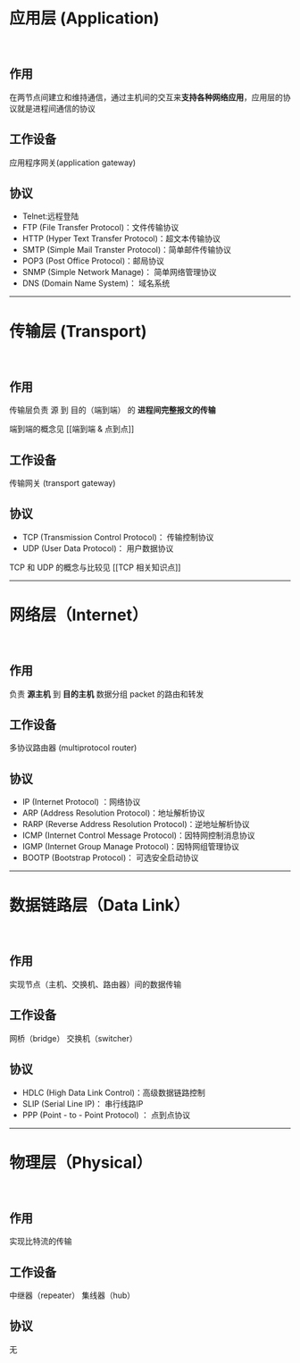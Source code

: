 # 应用层 (Application)
<br>

## 作用

在两节点间建立和维持通信，通过主机间的交互来**支持各种网络应用**，应用层的协议就是进程间通信的协议

## 工作设备 

应用程序网关(application gateway)

## 协议

- Telnet:远程登陆
- FTP (File Transfer Protocol)：文件传输协议
- HTTP (Hyper Text Transfer Protocol)：超文本传输协议
- SMTP (Simple Mail Transter Protocol)：简单邮件传输协议
- POP3 (Post Office Protocol)：邮局协议
- SNMP (Simple Network Manage)： 简单网络管理协议
- DNS (Domain Name System)： 域名系统 

---
# 传输层 (Transport)
<br>

## 作用

传输层负责 源 到 目的（端到端） 的 **进程间完整报文的传输**

端到端的概念见 [[端到端  &  点到点]]

## 工作设备

传输网关 (transport gateway)

## 协议

- TCP (Transmission Control Protocol)： 传输控制协议
- UDP (User Data Protocol)： 用户数据协议

TCP 和 UDP 的概念与比较见 [[TCP 相关知识点]]

---
# 网络层（Internet）
<br>

## 作用

负责 **源主机** 到 **目的主机** 数据分组 packet 的路由和转发

## 工作设备

多协议路由器 (multiprotocol router)

## 协议

- IP (Internet Protocol) ：网络协议
- ARP (Address Resolution Protocol)：地址解析协议
- RARP (Reverse Address Resolution Protocol)：逆地址解析协议
- ICMP (Internet Control Message Protocol)：因特网控制消息协议
- IGMP (Internet Group Manage Protocol)：因特网组管理协议
- BOOTP (Bootstrap Protocol)： 可选安全启动协议

---
# 数据链路层（Data Link）
<br>

## 作用

实现节点（主机、交换机、路由器）间的数据传输

## 工作设备

网桥（bridge） 交换机（switcher）

## 协议

- HDLC (High Data Link Control)：高级数据链路控制 
- SLIP (Serial Line IP)： 串行线路IP
- PPP (Point - to - Point Protocol) ： 点到点协议

---
# 物理层（Physical）
<br>

## 作用

实现比特流的传输

## 工作设备

中继器（repeater） 集线器（hub）

## 协议

无





